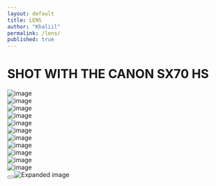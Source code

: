 ```yaml
---
layout: default
title: LENS
author: "Khaliil"
permalink: /lens/
published: true
---
```


<div class="dh2ll__content">
<h1>SHOT WITH THE CANON SX70 HS</h1>
<div class="dh2ll__gallery">
<div class="sx70__container"><img src="https://pub-7302578c362b4844b5ef4d1fcdc92c80.r2.dev/IMG_0249.jpeg" loading="lazy" decoding="async" alt="image" class="sx70__image"></div>
<div class="sx70__container"><img src="https://pub-7302578c362b4844b5ef4d1fcdc92c80.r2.dev/IMG_0244.jpeg" loading="lazy" decoding="async" alt="image" class="sx70__image"></div>
<div class="sx70__container"><img src="https://pub-7302578c362b4844b5ef4d1fcdc92c80.r2.dev/IMG_0180.jpeg" loading="lazy" decoding="async" alt="image" class="sx70__image"></div>
<div class="sx70__container"><img src="https://pub-7302578c362b4844b5ef4d1fcdc92c80.r2.dev/IMG_0178.jpeg" loading="lazy" decoding="async" alt="image" class="sx70__image"></div>
<div class="sx70__container"><img src="https://pub-7302578c362b4844b5ef4d1fcdc92c80.r2.dev/IMG_0134.jpeg" loading="lazy" decoding="async" alt="image" class="sx70__image"></div>
<div class="sx70__container"><img src="https://pub-7302578c362b4844b5ef4d1fcdc92c80.r2.dev/IMG_0133.jpeg" loading="lazy" decoding="async" alt="image" class="sx70__image"></div>
<div class="sx70__container"><img src="https://pub-7302578c362b4844b5ef4d1fcdc92c80.r2.dev/IMG_0131.jpeg" loading="lazy" decoding="async" alt="image" class="sx70__image"></div>
<div class="sx70__container"><img src="https://pub-7302578c362b4844b5ef4d1fcdc92c80.r2.dev/IMG_0129.jpeg" loading="lazy" decoding="async" alt="image" class="sx70__image"></div>
<div class="sx70__container"><img src="https://pub-7302578c362b4844b5ef4d1fcdc92c80.r2.dev/IMG_0128.jpeg" loading="lazy" decoding="async" alt="image" class="sx70__image"></div>
<div class="sx70__container"><img src="https://pub-7302578c362b4844b5ef4d1fcdc92c80.r2.dev/IMG_0110.jpeg" loading="lazy" decoding="async" alt="image" class="sx70__image"></div>
<div class="sx70__container"><img src="https://pub-7302578c362b4844b5ef4d1fcdc92c80.r2.dev/IMG_0101.jpeg" loading="lazy" decoding="async" alt="image" class="sx70__image"></div>
</div>
</div>
<div class="image-overlay" id="imageOverlay"><button title="Close overlay" type="button" tabindex="0" aria-label="Close" class="close-btn"><svg viewBox="0 0 24 24" fill="CurrentColor"><path d="M18.3 5.71a1 1 0 0 0-1.42 0L12 10.59 7.11 5.7A1 1 0 0 0 5.7 7.11L10.59 12l-4.89 4.89a1 1 0 1 0 1.41 1.41L12 13.41l4.89 4.89a1 1 0 0 0 1.41-1.41L13.41 12l4.89-4.89a1 1 0 0 0 0-1.4z"/></svg></button><img id="overlayImage" src="" alt="Expanded image"></div>

<script defer>
  const containers = document.querySelectorAll('.sx70__container');
  const overlay = document.getElementById('imageOverlay');
  const overlayImage = document.getElementById('overlayImage');
  const closeBtn = document.querySelector('.close-btn');

  containers.forEach(container => {
    container.addEventListener('click', () => {
      const img = container.querySelector('img');
      if (img) {
        overlayImage.src = img.src;
        overlay.style.display = 'flex';
        document.body.style.overflow = 'hidden';
      }
    });
  });

  closeBtn.addEventListener('click', () => {
  overlay.style.display = 'none';
  overlayImage.src = '';
  document.body.style.overflow = '';
});
</script>